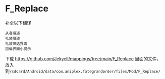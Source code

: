 # F_Replace
补全以下翻译
```
从者描述
礼装描述
礼装筛选界面
加载界面小提示
```

下载 https://github.com/Jekyell/mappings/tree/main/F_Replace 里面的文件，放入到`/sdcard/Android/data/com.aniplex.fategrandorder/files/Mod/F_Replace/`
